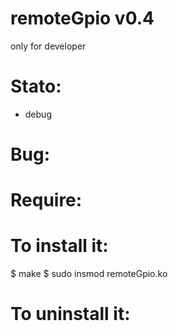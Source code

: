 remoteGpio v0.4
===============
only for developer

Stato:
======
* debug

Bug:
====

Require:
========

To install it:
==============
$ make
$ sudo insmod remoteGpio.ko

To uninstall it:
==============

